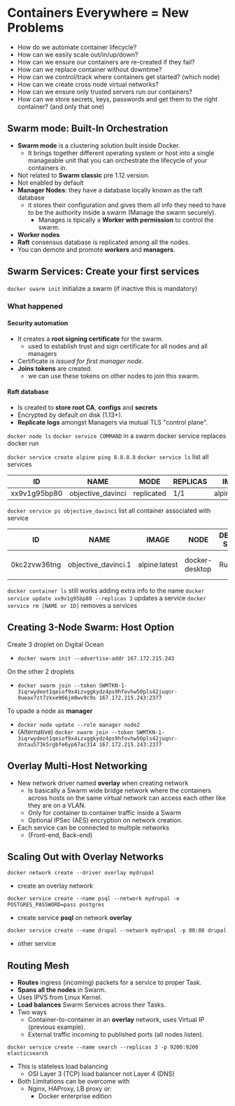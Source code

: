 # Containers Everywhere = New Problems

- How do we automate container lifecycle?
- How can we easily scale out/in/up/down?
- How can we ensure our containers are re-created if they fail?
- How can we replace container without downtime?
- How can we control/track where containers get started? (which node)
- How can we create cross node virtual networks?
- How can we ensure only trusted servers run our containers?
- How can we store secrets, keys, passwords and get them to the right container?
  (and only that one)

## Swarm mode: Built-In Orchestration

- **Swarm mode** is a clustering solution built inside Docker.
  - It brings together different operating system or host
    into a single manageable unit that you can orchestrate the lifecycle
    of your containers in.
- Not related to **Swarm classic** pre 1.12 version.
- Not enabled by default
- **Manager Nodes**: they have a database locally known as the raft database
  - it stores their configuration and gives them all info they need to have
    to be the authority inside a swarm (Manage the swarm securely).
    - Manages is tipically a **Worker with permission** to control the swarm.
- **Worker nodes**
- **Raft** consensus database is replicated among all the nodes.
- You can demote and promote **workers** and **managers**.

## Swarm Services: Create your first services

`docker swarm init` initialize a swarm (if inactive this is mandatory)

### What happened

#### Security automation

- It creates a **root signing certificate** for the swarm.
  - used to establish trust and sign certificate for all nodes and all managers
- Certificate _is issued for first manager node_.
- **Joins tokens** are created.
  - we can use these tokens on other nodes to join this swarm.

#### Raft database

- Is created to **store root CA**, **configs** and **secrets**
- Encrypted by default on disk (1.13+).
- **Replicate logs** amongst Managers via mutual TLS "control plane".

`docker node ls`
`docker service COMMAND` in a swarm docker service replaces docker run

`docker service create alpine ping 8.8.8.8`
`docker service ls` list all services

|ID         |NAME             |MODE      |REPLICAS|IMAGE        |PORTS|
|------------|-----------------|----------|--------|-------------|-----|
|xx9v1g95bp80|objective_davinci|replicated|1/1     |alpine:latest|     |

`docker service ps objective_davinci` list all container associated with service

|ID          |NAME               |IMAGE        |NODE          |DESIRED STATE|CURRENT STATE        |ERROR|PORTS|
|------------|-------------------|-------------|--------------|-------------|---------------------|-----|-----|
|0kc2zvw36tng|objective_davinci.1|alpine:latest|docker-desktop|Running      |Running 7 minutes ago|     |        |

`docker container ls` still works adding extra info to the name
`docker service update xx9v1g95bp80 --replicas 3` updates a service
`docker service rm [NAME or ID]` removes a services

## Creating 3-Node Swarm: Host Option

Create 3 droplet on Digital Ocean
- `docker swarm init --advertise-addr 167.172.215.243`

On the other 2 droplets
- `docker swarm join --token SWMTKN-1-3iqrwydeot1qeiof9x4izvggkydz4ps9hfovhw50pls42juqnr-9ueax7zt7zkxe966jm0wv9c9s 167.172.215.243:2377`

To upade a node as **manager**
- `docker node update --role manager node2`
- (Alternative) `docker swarm join --token SWMTKN-1-3iqrwydeot1qeiof9x4izvggkydz4ps9hfovhw50pls42juqnr-dntau573k5rgbfe6yp67ac314 167.172.215.243:2377`

## Overlay Multi-Host Networking

- New network driver named **overlay** when creating network
  - Is basically a Swarm wide bridge network where the containers across hosts on the same
    virtual network can access each other like they are on a VLAN.
  - Only for container to container traffic inside a Swarm
  - Optional IPSec (AES) encryption on network creation.
- Each service can be connected to multiple networks
  - (Front-end, Back-end)

## Scaling Out with Overlay Networks

`docker network create --driver overlay mydrupal`
- create an overlay network

`docker service create --name psql --network mydrupal -e POSTGRES_PASSWORD=pass postgres`
- create service **psql** on network **overlay**

`docker service create --name drupal --network mydrupal -p 80:80 drupal`
- other service

## Routing Mesh

- **Routes** ingress (incoming) packets for a service to proper Task.
- **Spans all the nodes** in Swarm.
- Uses IPVS from Linux Kernel.
- **Load balances** Swarm Services across their Tasks.
- Two ways
  - Container-to-container in an **overlay** network, uses Virtual IP (previous example).
  - External traffic incoming to published ports (all nodes listen).

`docker service create --name search --replicas 3 -p 9200:9200 elasticsearch`

- This is stateless load balancing
  - OSI Layer 3 (TCP) load balancer not Layer 4 (DNS)
- Both Limitations can be overcome with
  - Nginx, HAProxy, LB proxy or:
    - Docker enterprise edition